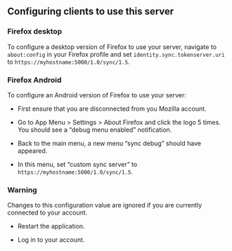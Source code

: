 ## Configuring clients to use this server

### Firefox desktop

To configure a desktop version of Firefox to use your server, navigate to `about:config` in your Firefox profile and set `identity.sync.tokenserver.uri` to `https://myhostname:5000/1.0/sync/1.5`.

### Firefox Android

To configure an Android version of Firefox to use your server:

- First ensure that you are disconnected from you Mozilla account.

- Go to App Menu \> Settings \> About Firefox and click the logo 5 times. You should see a “debug menu enabled” notification.

- Back to the main menu, a new menu “sync debug” should have appeared.

- In this menu, set “custom sync server” to `https://myhostname:5000/1.0/sync/1.5`.

### Warning

Changes to this configuration value are ignored if you are currently connected to your account.

- Restart the application.

- Log in to your account.

